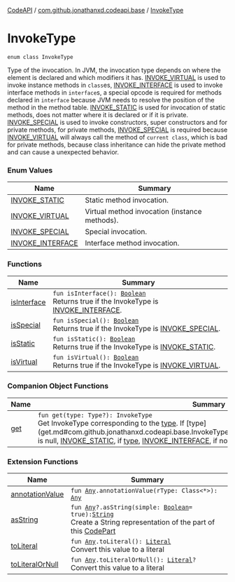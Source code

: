 [CodeAPI](../../index.md) / [com.github.jonathanxd.codeapi.base](../index.md) / [InvokeType](.)

# InvokeType

`enum class InvokeType`

Type of the invocation. In JVM, the invocation type depends on where the element is declared and
which modifiers it has. [INVOKE_VIRTUAL](-i-n-v-o-k-e_-v-i-r-t-u-a-l.md) is used to invoke instance methods in `class`es, [INVOKE_INTERFACE](-i-n-v-o-k-e_-i-n-t-e-r-f-a-c-e.md)
is used to invoke interface methods in `interface`s, a special opcode is required for methods declared
in `interface` because JVM needs to resolve the position of the method in the method table. [INVOKE_STATIC](-i-n-v-o-k-e_-s-t-a-t-i-c.md) is used
for invocation of static methods, does not matter where it is declared or if it is private. [INVOKE_SPECIAL](-i-n-v-o-k-e_-s-p-e-c-i-a-l.md) is used to invoke
constructors, super constructors and for private methods, for private methods,
[INVOKE_SPECIAL](-i-n-v-o-k-e_-s-p-e-c-i-a-l.md) is required because [INVOKE_VIRTUAL](-i-n-v-o-k-e_-v-i-r-t-u-a-l.md) will always call the method of `current class`, which
is bad for private methods, because class inheritance can hide the private method and can cause a unexpected
behavior.

### Enum Values

| Name | Summary |
|---|---|
| [INVOKE_STATIC](-i-n-v-o-k-e_-s-t-a-t-i-c.md) | Static method invocation. |
| [INVOKE_VIRTUAL](-i-n-v-o-k-e_-v-i-r-t-u-a-l.md) | Virtual method invocation (instance methods). |
| [INVOKE_SPECIAL](-i-n-v-o-k-e_-s-p-e-c-i-a-l.md) | Special invocation. |
| [INVOKE_INTERFACE](-i-n-v-o-k-e_-i-n-t-e-r-f-a-c-e.md) | Interface method invocation. |

### Functions

| Name | Summary |
|---|---|
| [isInterface](is-interface.md) | `fun isInterface(): `[`Boolean`](https://kotlinlang.org/api/latest/jvm/stdlib/kotlin/-boolean/index.html)<br>Returns true if the InvokeType is [INVOKE_INTERFACE](-i-n-v-o-k-e_-i-n-t-e-r-f-a-c-e.md). |
| [isSpecial](is-special.md) | `fun isSpecial(): `[`Boolean`](https://kotlinlang.org/api/latest/jvm/stdlib/kotlin/-boolean/index.html)<br>Returns true if the InvokeType is [INVOKE_SPECIAL](-i-n-v-o-k-e_-s-p-e-c-i-a-l.md). |
| [isStatic](is-static.md) | `fun isStatic(): `[`Boolean`](https://kotlinlang.org/api/latest/jvm/stdlib/kotlin/-boolean/index.html)<br>Returns true if the InvokeType is [INVOKE_STATIC](-i-n-v-o-k-e_-s-t-a-t-i-c.md). |
| [isVirtual](is-virtual.md) | `fun isVirtual(): `[`Boolean`](https://kotlinlang.org/api/latest/jvm/stdlib/kotlin/-boolean/index.html)<br>Returns true if the InvokeType is [INVOKE_VIRTUAL](-i-n-v-o-k-e_-v-i-r-t-u-a-l.md). |

### Companion Object Functions

| Name | Summary |
|---|---|
| [get](get.md) | `fun get(type: Type?): InvokeType`<br>Get InvokeType corresponding to the [type](get.md#com.github.jonathanxd.codeapi.base.InvokeType.Companion$get(java.lang.reflect.Type)/type). If [type](get.md#com.github.jonathanxd.codeapi.base.InvokeType.Companion$get(java.lang.reflect.Type)/type) is null, [INVOKE_STATIC](-i-n-v-o-k-e_-s-t-a-t-i-c.md), if [type](#), [INVOKE_INTERFACE](-i-n-v-o-k-e_-i-n-t-e-r-f-a-c-e.md), if not, [INVOKE_VIRTUAL](-i-n-v-o-k-e_-v-i-r-t-u-a-l.md). |

### Extension Functions

| Name | Summary |
|---|---|
| [annotationValue](../../com.github.jonathanxd.codeapi.util.conversion/kotlin.-any/annotation-value.md) | `fun `[`Any`](https://kotlinlang.org/api/latest/jvm/stdlib/kotlin/-any/index.html)`.annotationValue(rType: Class<*>): `[`Any`](https://kotlinlang.org/api/latest/jvm/stdlib/kotlin/-any/index.html) |
| [asString](../../com.github.jonathanxd.codeapi.util/kotlin.-any/as-string.md) | `fun `[`Any`](https://kotlinlang.org/api/latest/jvm/stdlib/kotlin/-any/index.html)`?.asString(simple: `[`Boolean`](https://kotlinlang.org/api/latest/jvm/stdlib/kotlin/-boolean/index.html)` = true): `[`String`](https://kotlinlang.org/api/latest/jvm/stdlib/kotlin/-string/index.html)<br>Create a String representation of the part of this [CodePart](../../com.github.jonathanxd.codeapi/-code-part/index.md) |
| [toLiteral](../../com.github.jonathanxd.codeapi.util.conversion/kotlin.-any/to-literal.md) | `fun `[`Any`](https://kotlinlang.org/api/latest/jvm/stdlib/kotlin/-any/index.html)`.toLiteral(): `[`Literal`](../../com.github.jonathanxd.codeapi.literal/-literal/index.md)<br>Convert this value to a literal |
| [toLiteralOrNull](../../com.github.jonathanxd.codeapi.util.conversion/kotlin.-any/to-literal-or-null.md) | `fun `[`Any`](https://kotlinlang.org/api/latest/jvm/stdlib/kotlin/-any/index.html)`.toLiteralOrNull(): `[`Literal`](../../com.github.jonathanxd.codeapi.literal/-literal/index.md)`?`<br>Convert this value to a literal |
